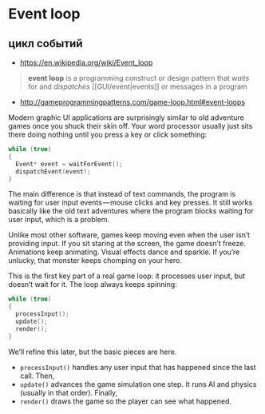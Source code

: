 # Event loop
## цикл событий

- https://en.wikipedia.org/wiki/Event_loop

> **event loop** is a programming construct or design pattern that *waits* for and *dispatches* [[GUI/event|events]] or messages in a program

- http://gameprogrammingpatterns.com/game-loop.html#event-loops

Modern graphic UI applications are surprisingly similar to old adventure games once you shuck their skin off. Your word processor usually just sits there doing nothing until you press a key or click something:

```Cpp
while (true)
{
  Event* event = waitForEvent();
  dispatchEvent(event);
}
```

The main difference is that instead of text commands, the program is waiting for user input events — mouse clicks and key presses. It still works basically like the old text adventures where the program blocks waiting for user input, which is a problem.

Unlike most other software, games keep moving even when the user isn’t providing input. If you sit staring at the screen, the game doesn’t freeze. Animations keep animating. Visual effects dance and sparkle. If you’re unlucky, that monster keeps chomping on your hero.

This is the first key part of a real game loop: it processes user input, but doesn’t wait for it. The loop always keeps spinning:

```Cpp
while (true)
{
  processInput();
  update();
  render();
}
```

We’ll refine this later, but the basic pieces are here. 
- `processInput()` handles any user input that has happened since the last call. Then, 
- `update()` advances the game simulation one step. It runs AI and physics (usually in that order). Finally, 
- `render()` draws the game so the player can see what happened.

